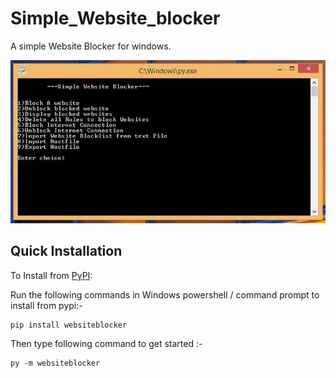 # Simple_Website_blocker


A simple Website Blocker for windows.

<img src="https://github.com/Anish-M-code/Simple_Website_blocker/raw/master/screenshot.JPG">
                                                                                          
Quick Installation
------------------

To Install from [PyPI](https://pypi.org/project/websiteblocker/):

Run the following commands in Windows powershell / command prompt to install from pypi:-

```
pip install websiteblocker
```
Then type following command to get started :-

```
py -m websiteblocker 
```
                                                                                          
